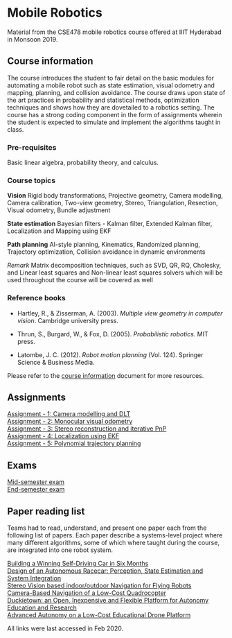 # Mobile Robotics

Material from the CSE478 mobile robotics course offered at IIIT Hyderabad in Monsoon 2019.

## Course information

The course introduces the student to fair detail on the basic modules for automating a mobile robot such as state estimation, visual odometry and mapping, planning, and collision avoidance. The course draws upon state of the art practices in probability and statistical methods, optimization techniques and shows how they are dovetailed to a robotics setting. The course has a strong coding component in the form of assignments wherein the student is expected to simulate and implement the algorithms taught in class.

### Pre-requisites

Basic linear algebra, probability theory, and calculus.

### Course topics

**Vision**
Rigid body transformations, Projective geometry, Camera modelling, Camera calibration, Two-view geometry, Stereo, Triangulation, Resection, Visual odometry, Bundle adjustment

**State estimation**
Bayesian filters - Kalman filter, Extended Kalman filter, Localization and Mapping using EKF

**Path planning**
AI-style planning, Kinematics, Randomized planning, Trajectory optimization, Collision avoidance in dynamic environments

_Remark_
Matrix decomposition techniques, such as SVD, QR, RQ, Cholesky, and Linear least squares and Non-linear least squares solvers which will be used throughout the course will be covered as well

### Reference books

- Hartley, R., & Zisserman, A. (2003). _Multiple view geometry in computer vision_. Cambridge
university press.

- Thrun, S., Burgard, W., & Fox, D. (2005). _Probabilistic robotics_. MIT press.

- Latombe, J. C. (2012). _Robot motion planning_ (Vol. 124). Springer Science & Business Media.


Please refer to the [course information](course-info.pdf) document for more resources.

## Assignments
[Assignment - 1: Camera modelling and DLT](assignments/assignment-1.pdf) <br>
[Assignment - 2: Monocular visual odometry](assignments/assignment-2.pdf) <br>
[Assignment - 3: Stereo reconstruction and iterative PnP](assignments/assignment-3.pdf) <br>
[Assignment - 4: Localization using EKF](assignments/assignment-4.pdf) <br>
[Assignment - 5: Polynomial trajectory planning](assignments/assignment-5.pdf) <br>

## Exams

[Mid-semester exam](exams/mid-sem-qp.pdf) <br>
[End-semester exam](exams/end-sem-qp.pdf)

## Paper reading list

Teams had to read, understand, and present one paper each from the following list of papers. Each paper describe a systems-level project where many different algorithms, some of which where taught during the course, are integrated into one robot system.

[Building a Winning Self-Driving Car in Six Months](https://arxiv.org/abs/1811.01273) <br>
[Design of an Autonomous Racecar: Perception, State Estimation and System Integration](https://arxiv.org/pdf/1804.03252.pdf) <br>
[Stereo Vision based indoor/outdoor Navigation for Flying Robots](https://ieeexplore.ieee.org/stamp/stamp.jsp?tp=&arnumber=6696922) <br>
[Camera-Based Navigation of a Low-Cost Quadrocopter](https://ieeexplore.ieee.org/stamp/stamp.jsp?arnumber=6385458) <br>
[Duckietown: an Open, Inexpensive and Flexible Platform for Autonomy Education and Research](http://www.mit.edu/~hangzhao/papers/duckietown.pdf) <br>
[Advanced Autonomy on a Low-Cost Educational Drone Platform](http://arxiv.org/abs/1910.03516)<br>


All links were last accessed in Feb 2020.
